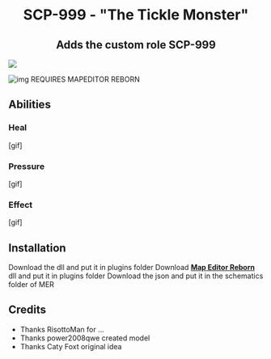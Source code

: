 <p align="center">
<h1 align="center"> SCP-999 - <b>"The Tickle Monster"</b></h1>
<h2 align="center"> Adds the custom role SCP-999</h2>
<img src="https://github.com/AleRabo/SCP999/blob/main/Photos/Main.png">
</p>

![img](https://img.shields.io/github/downloads/AleRabo/SCP999/total.svg)
REQUIRES MAPEDITOR REBORN

## Abilities
### Heal
[gif]
### Pressure
[gif]
### Effect
[gif]

## Installation
Download the dll and put it in plugins folder
Download **[Map Editor Reborn](https://github.com/Michal78900/MapEditorReborn)** dll and put it in plugins folder
Download the json and put it in the schematics folder of MER

## Credits
- Thanks RisottoMan for ...
- Thanks power2008qwe created model
- Thanks Caty Foxt original idea
